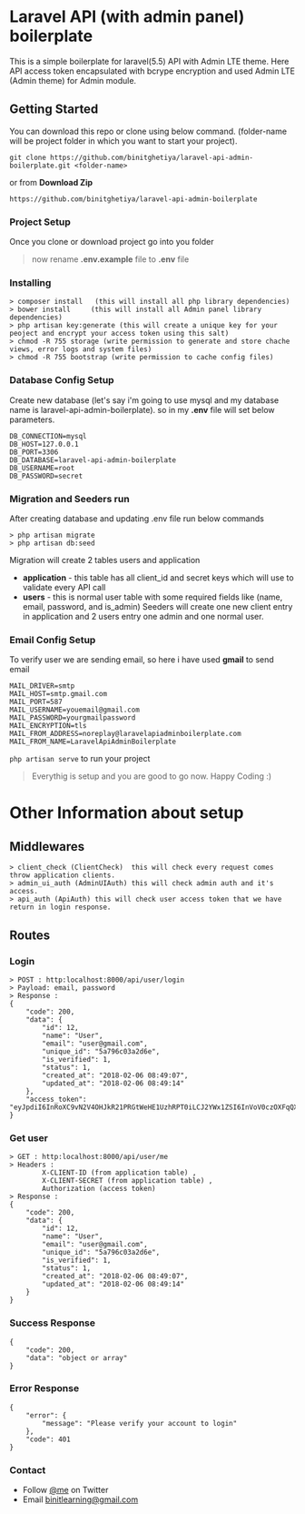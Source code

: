 # Laravel API (with admin panel) boilerplate
This is a simple boilerplate for laravel(5.5) API with Admin LTE theme.
Here API access token encapsulated with bcrype encryption and used Admin LTE (Admin theme) for Admin module.

## Getting Started
You can download this repo or clone using below command. (folder-name will be project folder in which you want to start your project).
```
git clone https://github.com/binitghetiya/laravel-api-admin-boilerplate.git <folder-name>
```
or from **Download Zip**
```
https://github.com/binitghetiya/laravel-api-admin-boilerplate 
```

### Project Setup
Once you clone or download project go into you folder

>now rename **.env.example** file to **.env** file

### Installing
```
> composer install   (this will install all php library dependencies)
> bower install     (this will install all Admin panel library dependencies)
> php artisan key:generate (this will create a unique key for your peoject and encrypt your access token using this salt)
> chmod -R 755 storage (write permission to generate and store chache views, error logs and system files)
> chmod -R 755 bootstrap (write permission to cache config files)
```

### Database Config Setup
Create new database (let's say i'm going to use mysql and my database name is laravel-api-admin-boilerplate).
so in my **.env** file will set below parameters.
```
DB_CONNECTION=mysql
DB_HOST=127.0.0.1
DB_PORT=3306
DB_DATABASE=laravel-api-admin-boilerplate
DB_USERNAME=root
DB_PASSWORD=secret
```
### Migration and Seeders run
After creating database and updating .env file run below commands
```
> php artisan migrate
> php artisan db:seed
```
Migration will create 2 tables users and application
* **application** - this table has all client_id and secret keys which will use to validate every API call
* **users** - this is normal user table with some required fields like (name, email, password, and is_admin)
Seeders will create one new client entry in application and 2 users entry one admin and one normal user.


### Email Config Setup
To verify user we are sending email, so here i have used **gmail** to send email
```
MAIL_DRIVER=smtp
MAIL_HOST=smtp.gmail.com
MAIL_PORT=587
MAIL_USERNAME=youemail@gmail.com
MAIL_PASSWORD=yourgmailpassword
MAIL_ENCRYPTION=tls
MAIL_FROM_ADDRESS=noreplay@laravelapiadminboilerplate.com
MAIL_FROM_NAME=LaravelApiAdminBoilerplate
```
`php artisan serve` to run your project 
>Everythig is setup and you are good to go now. Happy Coding :)


# Other Information about setup
## Middlewares
```
> client_check (ClientCheck)  this will check every request comes throw application clients.
> admin_ui_auth (AdminUIAuth) this will check admin auth and it's access.
> api_auth (ApiAuth) this will check user access token that we have return in login response.
```
## Routes
### Login
```
> POST : http:localhost:8000/api/user/login   
> Payload: email, password
> Response : 
{
    "code": 200,
    "data": {
        "id": 12,
        "name": "User",
        "email": "user@gmail.com",
        "unique_id": "5a796c03a2d6e",
        "is_verified": 1,
        "status": 1,
        "created_at": "2018-02-06 08:49:07",
        "updated_at": "2018-02-06 08:49:14"
    },
    "access_token": "eyJpdiI6InRoXC9vN2V4OHJkR21PRGtWeHE1UzhRPT0iLCJ2YWx1ZSI6InVoV0czOXFqQXlVMzVid21yWFFhaHpVRDZEUm44aUVHRG5VMDNCTWpzT1FKMFZpQkZvMFFsTzlja0R3RnVUdWdhbWRXK1U1alNqQlBiMGgzb3lmNGpKaWRoc2JQUlwvXC9mRERqSkJFOU9tR1BtRlNIeUVkSGpaTUZGaHlwS0htR3dDbGlMV3l0a01GMFVrTlwvRGtsMnhLc0hvaDZUZGpGbHBnXC9QQ1ZUUm5KS1M4cGp6MG1nalFxcVwvVmc3c3N0WWJHV3JyalZwXC9MemVHTDRpNnhqNjlIWk43Yzd6YTdaeXhvM0x0Q3pOWnpvVnM9IiwibWFjIjoiZmY2MWM1NzQxODU5NzZiMmU3NDAwODZkODVkZmY4ZjcwYjljNGMxNTU3MTI1NmMxYTI1Mzc1NGFlMDJiNDkwNSJ9"
}
```
### Get user
```
> GET : http:localhost:8000/api/user/me   
> Headers : 
        X-CLIENT-ID (from application table) , 
        X-CLIENT-SECRET (from application table) , 
        Authorization (access token)
> Response : 
{
    "code": 200,
    "data": {
        "id": 12,
        "name": "User",
        "email": "user@gmail.com",
        "unique_id": "5a796c03a2d6e",
        "is_verified": 1,
        "status": 1,
        "created_at": "2018-02-06 08:49:07",
        "updated_at": "2018-02-06 08:49:14"
    }
}
```
### Success Response
```
{
    "code": 200,
    "data": "object or array"
}
```
### Error Response
```
{
    "error": {
        "message": "Please verify your account to login"
    },
    "code": 401
}
```

### Contact 
* Follow [@me](https://twitter.com/binitghetiya) on Twitter
* Email <binitlearning@gmail.com>
